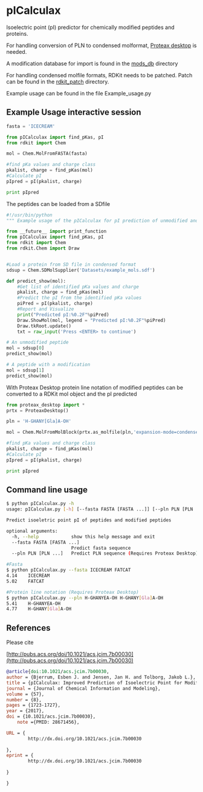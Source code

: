# pICalculax
Isoelectric point (pI) predictor for chemically modified peptides and proteins.

For handling conversion of PLN to condensed molformat, [Proteax desktop](http://www.biochemfusion.com/products/proteax_desktop/) is needed.

A modification database for import is found in the [mods_db](https://github.com/EBjerrum/pICalculax/tree/master/mods_db) directory

For handling condensed molfile formats, RDKit needs to be patched. Patch can be found in the [rdkit_patch](https://github.com/EBjerrum/pICalculax/tree/master/rdkit_patch) directory.

Example usage can be found in the file Example_usage.py


## Example Usage interactive session
```Python
fasta = 'ICECREAM'

from pICalculax import find_pKas, pI
from rdkit import Chem

mol = Chem.MolFromFASTA(fasta)

#find pKa values and charge class
pkalist, charge = find_pKas(mol)
#Calculate pI
pIpred = pI(pkalist, charge)

print pIpred
```

The peptides can be loaded from a SDfile

```Python
#!/usr/bin/python
""" Example usage of the pICalculax for pI prediction of unmodified and modified peptides """

from __future__ import print_function
from pICalculax import find_pKas, pI
from rdkit import Chem
from rdkit.Chem import Draw


#Load a protein from SD file in condensed format
sdsup = Chem.SDMolSupplier('Datasets/example_mols.sdf')

def predict_show(mol):
	#Get list of identified pKa values and charge
	pkalist, charge = find_pKas(mol)
	#Predict the pI from the identified pKa values
	piPred = pI(pkalist, charge)
	#Report and Visualize
	print("Predicted pI:%0.2F"%piPred)
	Draw.ShowMol(mol, legend = "Predicted pI:%0.2F"%piPred)
	Draw.tkRoot.update()
	txt = raw_input('Press <ENTER> to continue')

# An unmodified peptide
mol = sdsup[0]
predict_show(mol)

# A peptide with a modification
mol = sdsup[1]
predict_show(mol)
```

With Proteax Desktop protein line notation of modified peptides can be converted to a RDKit mol object and the pI predicted
```Python
from proteax_desktop import *
prtx = ProteaxDesktop()

pln = 'H-GHANY[Gla]A-OH'

mol = Chem.MolFromMolBlock(prtx.as_molfile(pln,'expansion-mode=condensed'))

#find pKa values and charge class
pkalist, charge = find_pKas(mol)
#Calculate pI
pIpred = pI(pkalist, charge)

print pIpred
```

## Command line usage
```Bash
$ python pICalculax.py -h
usage: pICalculax.py [-h] [--fasta FASTA [FASTA ...]] [--pln PLN [PLN ...]]

Predict isoeletric point pI of peptides and modified peptides

optional arguments:
  -h, --help            show this help message and exit
  --fasta FASTA [FASTA ...]
                        Predict fasta sequence
  --pln PLN [PLN ...]   Predict PLN sequence (Requires Proteax Desktop)

#Fasta
$ python pICalculax.py --fasta ICECREAM FATCAT
4.14 	ICECREAM
5.02 	FATCAT

#Protein line notation (Requires Proteax Desktop)
$ python pICalculax.py --pln H-GHANYEA-OH H-GHANY[Gla]A-OH
5.41 	H-GHANYEA-OH
4.77 	H-GHANY[Gla]A-OH
```

## References
Please cite

[http://pubs.acs.org/doi/10.1021/acs.jcim.7b00030](http://pubs.acs.org/doi/10.1021/acs.jcim.7b00030)

```bibtex
@article{doi:10.1021/acs.jcim.7b00030,
author = {Bjerrum, Esben J. and Jensen, Jan H. and Tolborg, Jakob L.},
title = {pICalculax: Improved Prediction of Isoelectric Point for Modified Peptides},
journal = {Journal of Chemical Information and Modeling},
volume = {57},
number = {8},
pages = {1723-1727},
year = {2017},
doi = {10.1021/acs.jcim.7b00030},
    note ={PMID: 28671456},

URL = { 
        http://dx.doi.org/10.1021/acs.jcim.7b00030
    
},
eprint = { 
        http://dx.doi.org/10.1021/acs.jcim.7b00030
    
}

}
```


